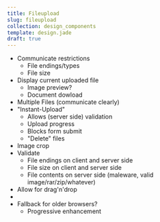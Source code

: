 ```yaml
---
title: Fileupload
slug: fileupload
collection: design_components
template: design.jade
draft: true
---
```


- Communicate restrictions
  - File endings/types
  - File size
- Display current uploaded file
  - Image preview?
  - Document dowload
- Multiple Files (communicate clearly)
- "Instant-Upload"
  - Allows (server side) validation
  - Upload progress
  - Blocks form submit
  - "Delete" files
- Image crop
- Validate
  - File endings on client and server side
  - File size on client and server side
  - File contents on server side (maleware, valid image/rar/zip/whatever)
- Allow for drag'n'drop
-
- Fallback for older browsers?
  - Progressive enhancement
